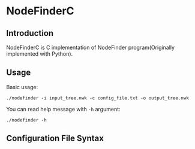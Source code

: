 NodeFinderC
===========

Introduction
------------

NodeFinderC is C implementation of NodeFinder program(Originally implemented with Python).


Usage
-----

Basic usage:

    ./nodefinder -i input_tree.nwk -c config_file.txt -o output_tree.nwk

You can read help message with `-h` argument:

    ./nodefinder -h


Configuration File Syntax
-------------------------
